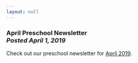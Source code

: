 ```yaml
---
layout: null
---
```


<h3 class="ui header">
  April Preschool Newsletter
  <div class="sub header">
    <i>Posted April 1, 2019</i>
  </div>
</h3>

Check out our preschool newsletter for
<a href="{{ site.baseurl }}/assets/newsletters/2018-2019/COH_April_2019_Newsletter.pdf">April 2019</a>.
